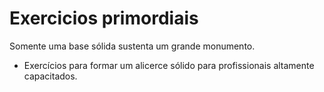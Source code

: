 # Exercicios primordiais
 Somente uma base sólida sustenta um grande monumento.
 - Exercícios para formar um alicerce sólido para profissionais altamente capacitados.

